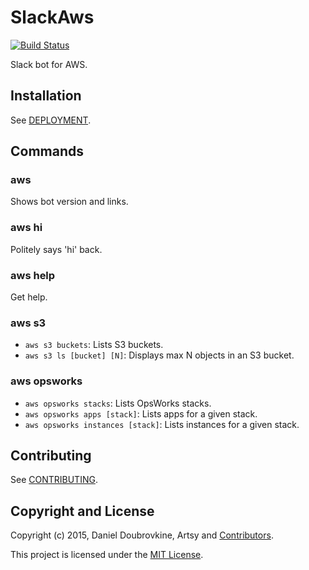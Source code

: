 SlackAws
========

[![Build Status](https://api.travis-ci.org/slack-ruby/slack-aws.png)](https://travis-ci.org/slack-ruby/slack-aws)

Slack bot for AWS.

## Installation

See [DEPLOYMENT](DEPLOYMENT.md).

## Commands

### aws

Shows bot version and links.

### aws hi

Politely says 'hi' back.

### aws help

Get help.

### aws s3

* `aws s3 buckets`: Lists S3 buckets.
* `aws s3 ls [bucket] [N]`: Displays max N objects in an S3 bucket.

### aws opsworks

* `aws opsworks stacks`: Lists OpsWorks stacks.
* `aws opsworks apps [stack]`: Lists apps for a given stack.
* `aws opsworks instances [stack]`: Lists instances for a given stack.

## Contributing

See [CONTRIBUTING](CONTRIBUTING.md).

## Copyright and License

Copyright (c) 2015, Daniel Doubrovkine, Artsy and [Contributors](CHANGELOG.md).

This project is licensed under the [MIT License](LICENSE.md).

